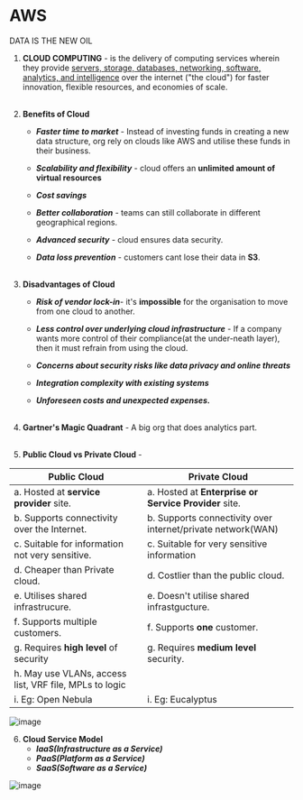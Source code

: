 # AWS
DATA IS THE NEW OIL

1. **CLOUD COMPUTING** - is the delivery of computing services wherein they provide <u>servers, storage, databases, networking, software, analytics, and intelligence</u> over the internet ("the cloud") for faster innovation, flexible resources, and economies of scale. <br> <br>

2. **Benefits of Cloud**
   - ***Faster time to market*** - Instead of investing funds in creating a new data structure, org rely on clouds like AWS and utilise these funds in their business.
     
   - ***Scalability and flexibility*** - cloud offers an **unlimited amount of virtual resources**
     
   - ***Cost savings*** 
     
   - ***Better collaboration*** - teams can still collaborate in different geographical regions.
     
   - ***Advanced security*** - cloud ensures data security.
     
   - ***Data loss prevention*** - customers cant lose their data in **S3**. <br> <br>
  
3. **Disadvantages of Cloud**
   - ***Risk of vendor lock-in***- it's **impossible** for the organisation to move from one cloud to another. 
     
   - ***Less control over underlying cloud infrastructure*** - If a company wants more control of their compliance(at the under-neath layer), then it must refrain from using the cloud.
     
   - ***Concerns about security risks like data privacy and online threats*** 
     
   - ***Integration complexity with existing systems*** 
     
   - ***Unforeseen costs and unexpected expenses.*** <br> <br>
  
4. **Gartner's Magic Quadrant** -  A big org that does analytics part. <br> <br>

5. **Public Cloud vs Private Cloud** -

   
  |Public Cloud|Private Cloud|
  |------------|-------------|
   | a. Hosted at **service provider** site. | a. Hosted at **Enterprise or Service Provider** site.|
   |b. Supports connectivity over the Internet. | b. Supports connectivity over internet/private network(WAN)|
   |c. Suitable for information not very sensitive. | c. Suitable for very sensitive information|
   |d. Cheaper than Private cloud. | d. Costlier than the public cloud.|
   |e. Utilises shared infrastrucure.| e. Doesn't utilise shared infrastgucture.|
   |f. Supports multiple customers.| f. Supports **one** customer.|
   |g. Requires **high level** of security| g. Requires **medium level** security.|
   |h. May use VLANs, access list, VRF file,  MPLs to logic||
   |i. Eg: Open Nebula|i. Eg: Eucalyptus|

   ![image](https://github.com/Ashmita-1/AWS/assets/146411027/5e08699c-b9dd-4384-a7a2-765ab90ece62)


6. **Cloud Service Model**
   - ***IaaS(Infrastructure as a Service)***
   - ***PaaS(Platform as a Service)***
   - ***SaaS(Software as a Service)***

![image](https://github.com/Ashmita-1/AWS/assets/146411027/f357bc62-dd82-4761-bd8e-34d8a3970e2f)

  


